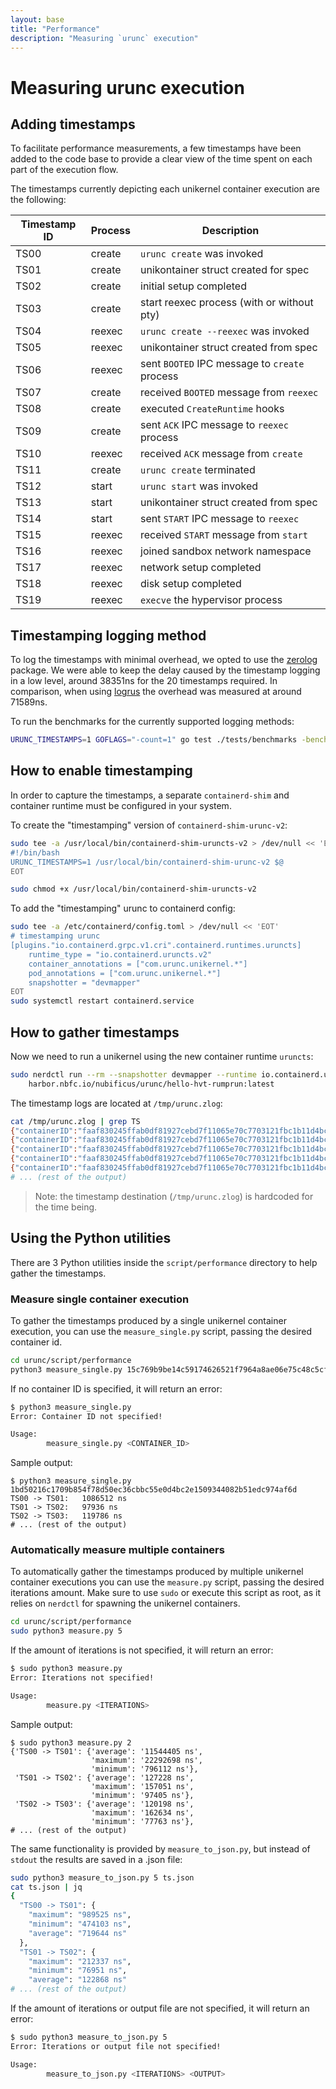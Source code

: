 ```yaml
---
layout: base
title: "Performance"
description: "Measuring `urunc` execution"
---
```


# Measuring urunc execution

## Adding timestamps

To facilitate performance measurements, a few timestamps have been added to the code base to provide a clear view of the time spent on each part of the execution flow.

The timestamps currently depicting each unikernel container execution are the following:

| Timestamp ID | Process | Description                                   |
|--------------|---------|-----------------------------------------------|
| TS00         | create  | `urunc create` was invoked                    |
| TS01         | create  | unikontainer struct created for spec          |
| TS02         | create  | initial setup completed                       |
| TS03         | create  | start reexec process (with or without pty)    |
| TS04         | reexec  | `urunc create --reexec` was invoked           |
| TS05         | reexec  | unikontainer struct created from spec         |
| TS06         | reexec  | sent `BOOTED` IPC message to `create` process |
| TS07         | create  | received `BOOTED` message from `reexec`       |
| TS08         | create  | executed `CreateRuntime` hooks                |
| TS09         | create  | sent `ACK` IPC message to `reexec` process    |
| TS10         | reexec  | received `ACK` message from `create`          |
| TS11         | create  | `urunc create` terminated                     |
| TS12         | start   | `urunc start` was invoked                     |
| TS13         | start   | unikontainer struct created from spec         |
| TS14         | start   | sent `START` IPC message to `reexec`          |
| TS15         | reexec  | received `START` message from `start`         |
| TS16         | reexec  | joined sandbox network namespace              |
| TS17         | reexec  | network setup completed                       |
| TS18         | reexec  | disk setup completed                          |
| TS19         | reexec  | `execve` the hypervisor process               |

## Timestamping logging method

To log the timestamps with minimal overhead, we opted to use the [zerolog](https://github.com/rs/zerolog) package. We were able to keep the delay caused by the timestamp logging in a low level, around 38351ns for the 20 timestamps required. In comparison, when using [logrus](https://github.com/sirupsen/logrus) the overhead was measured at around 71589ns.

To run the benchmarks for the currently supported logging methods:

```bash
URUNC_TIMESTAMPS=1 GOFLAGS="-count=1" go test ./tests/benchmarks -bench=. -count 5 -v
```

## How to enable timestamping

In order to capture the timestamps, a separate `containerd-shim` and container runtime must be configured in your system.

To create the "timestamping" version of `containerd-shim-urunc-v2`:

```bash
sudo tee -a /usr/local/bin/containerd-shim-uruncts-v2 > /dev/null << 'EOT'
#!/bin/bash
URUNC_TIMESTAMPS=1 /usr/local/bin/containerd-shim-urunc-v2 $@
EOT

sudo chmod +x /usr/local/bin/containerd-shim-uruncts-v2
```

To add the "timestamping" urunc to containerd config:

```bash
sudo tee -a /etc/containerd/config.toml > /dev/null << 'EOT'
# timestamping urunc
[plugins."io.containerd.grpc.v1.cri".containerd.runtimes.uruncts]
    runtime_type = "io.containerd.uruncts.v2"
    container_annotations = ["com.urunc.unikernel.*"]
    pod_annotations = ["com.urunc.unikernel.*"]
    snapshotter = "devmapper"
EOT
sudo systemctl restart containerd.service
```

## How to gather timestamps

Now we need to run a unikernel using the new container runtime `uruncts`:

```bash
sudo nerdctl run --rm --snapshotter devmapper --runtime io.containerd.uruncts.v2 \
    harbor.nbfc.io/nubificus/urunc/hello-hvt-rumprun:latest
```

The timestamp logs are located at `/tmp/urunc.zlog`:

```bash
cat /tmp/urunc.zlog | grep TS
{"containerID":"faaf830245ffab0df81927cebd7f11065e70c7703121fbc1b11d4bca49bab461","timestampID":"cTS00","time":1703676366849599657}
{"containerID":"faaf830245ffab0df81927cebd7f11065e70c7703121fbc1b11d4bca49bab461","timestampID":"cTS01","time":1703676366853466038}
{"containerID":"faaf830245ffab0df81927cebd7f11065e70c7703121fbc1b11d4bca49bab461","timestampID":"TS00","time":1703676366853478852}
{"containerID":"faaf830245ffab0df81927cebd7f11065e70c7703121fbc1b11d4bca49bab461","timestampID":"TS01","time":1703676366854590287}
{"containerID":"faaf830245ffab0df81927cebd7f11065e70c7703121fbc1b11d4bca49bab461","timestampID":"TS02","time":1703676366854709857}
# ... (rest of the output)
```

> Note: the timestamp destination (`/tmp/urunc.zlog`) is hardcoded for the time being.

## Using the Python utilities

There are 3 Python utilities inside the `script/performance` directory to help gather the timestamps.

### Measure single container execution

To gather the timestamps produced by a single unikernel container execution, you can use the `measure_single.py` script, passing the desired container id.

```bash
cd urunc/script/performance
python3 measure_single.py 15c769b9be14c59174626521f7964a8ae06e75c48c5cfd91e2829317c15d455b
```

If no container ID is specified, it will return an error:

```bash
$ python3 measure_single.py 
Error: Container ID not specified!

Usage:
        measure_single.py <CONTAINER_ID>
```

Sample output:

```
$ python3 measure_single.py 1bd50216c1709b854f78d50ec36cbbc55e0d4bc2e1509344082b51edc974af6d
TS00 -> TS01:   1086512 ns
TS01 -> TS02:   97936 ns
TS02 -> TS03:   119786 ns
# ... (rest of the output)
```

### Automatically measure multiple containers

To automatically gather the timestamps produced by multiple unikernel container executions you can use the `measure.py` script, passing the desired iterations amount. Make sure to use `sudo` or execute this script as root, as it relies on `nerdctl` for spawning the unikernel containers.

```bash
cd urunc/script/performance
sudo python3 measure.py 5
```

If the amount of iterations is not specified, it will return an error:

```bash
$ sudo python3 measure.py 
Error: Iterations not specified!

Usage:
        measure.py <ITERATIONS>
```

Sample output:

```
$ sudo python3 measure.py 2
{'TS00 -> TS01': {'average': '11544405 ns',
                  'maximum': '22292698 ns',
                  'minimum': '796112 ns'},
 'TS01 -> TS02': {'average': '127228 ns',
                  'maximum': '157051 ns',
                  'minimum': '97405 ns'},
 'TS02 -> TS03': {'average': '120198 ns',
                  'maximum': '162634 ns',
                  'minimum': '77763 ns'},
# ... (rest of the output)
```


The same functionality is provided by `measure_to_json.py`, but instead of `stdout` the results are saved in a .json file:

```bash
sudo python3 measure_to_json.py 5 ts.json
cat ts.json | jq
{
  "TS00 -> TS01": {
    "maximum": "989525 ns",
    "minimum": "474103 ns",
    "average": "719644 ns"
  },
  "TS01 -> TS02": {
    "maximum": "212337 ns",
    "minimum": "76951 ns",
    "average": "122868 ns"
# ... (rest of the output)
```

If the amount of iterations or output file are not specified, it will return an error:

```bash
$ sudo python3 measure_to_json.py 5 
Error: Iterations or output file not specified!

Usage:
        measure_to_json.py <ITERATIONS> <OUTPUT>
```
